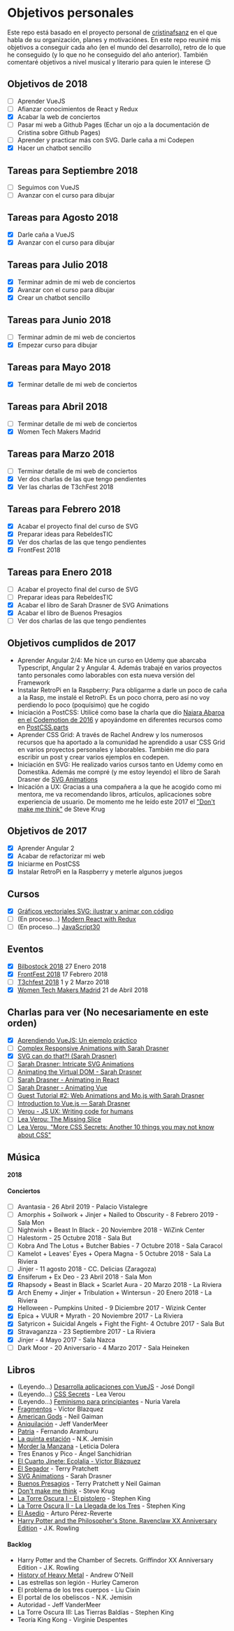 # Objetivos personales

Este repo está basado en el proyecto personal de [cristinafsanz](https://github.com/cristinafsanz/personal-goals) en el que habla de su organización, planes y motivaciónes. En este repo reuniré mis objetivos a conseguir cada año (en el mundo del desarrollo), retro de lo que he conseguido (y lo que no he conseguido del año anterior). También comentaré objetivos a nivel musical y literario para quien le interese 😌

## Objetivos de 2018

* [ ] Aprender VueJS
* [ ] Afianzar conocimientos de React y Redux
* [x] Acabar la web de conciertos
* [ ] Pasar mi web a Github Pages (Echar un ojo a la documentación de Cristina sobre Github Pages)
* [ ] Aprender y practicar más con SVG. Darle caña a mi Codepen
* [x] Hacer un chatbot sencillo

## Tareas para Septiembre 2018

* [ ] Seguimos con VueJS
* [ ] Avanzar con el curso para dibujar

## Tareas para Agosto 2018

* [x] Darle caña a VueJS
* [x] Avanzar con el curso para dibujar

## Tareas para Julio 2018

* [x] Terminar admin de mi web de conciertos
* [x] Avanzar con el curso para dibujar
* [x] Crear un chatbot sencillo

## Tareas para Junio 2018

* [ ] Terminar admin de mi web de conciertos
* [x] Empezar curso para dibujar

## Tareas para Mayo 2018

* [x] Terminar detalle de mi web de conciertos

## Tareas para Abril 2018

* [ ] Terminar detalle de mi web de conciertos
* [x] Women Tech Makers Madrid

## Tareas para Marzo 2018

* [ ] Terminar detalle de mi web de conciertos
* [x] Ver dos charlas de las que tengo pendientes
* [x] Ver las charlas de T3chFest 2018

## Tareas para Febrero 2018

* [x] Acabar el proyecto final del curso de SVG
* [x] Preparar ideas para RebeldesTIC
* [x] Ver dos charlas de las que tengo pendientes
* [x] FrontFest 2018

## Tareas para Enero 2018

* [ ] Acabar el proyecto final del curso de SVG
* [ ] Preparar ideas para RebeldesTIC
* [x] Acabar el libro de Sarah Drasner de SVG Animations
* [x] Acabar el libro de Buenos Presagios
* [ ] Ver dos charlas de las que tengo pendientes

## Objetivos cumplidos de 2017

* Aprender Angular 2/4: Me hice un curso en Udemy que abarcaba Typescript, Angular 2 y Angular 4. Además trabajé en varios proyectos tanto personales como laborables con esta nueva versión del Framework
* Instalar RetroPi en la Raspberry: Para obligarme a darle un poco de caña a la Rasp, me instalé el RetroPi. Es un poco chorra, pero así no voy perdiendo lo poco (poquísimo) que he cogido
* Iniciación a PostCSS: Utilicé como base la charla que dio [Naiara Abaroa en el Codemotion de 2016](https://www.youtube.com/watch?v=7peIFggDH8M) y apoyándome en diferentes recursos como en [PostCSS.parts](https://www.postcss.parts/)
* Aprender CSS Grid: A través de Rachel Andrew y los numerosos recursos que ha aportado a la comunidad he aprendido a usar CSS Grid en varios proyectos personales y laborables. También me dio para escribir un post y crear varios ejemplos en codepen.
* Iniciación en SVG: He realizado varios cursos tanto en Udemy como en Domestika. Además me compré (y me estoy leyendo) el libro de Sarah Drasner de [SVG Animations](http://shop.oreilly.com/product/0636920045335.do)
* Inicación a UX: Gracias a una compañera a la que he acogido como mi mentora, me va recomendando libros, artículos, aplicaciones sobre experiencia de usuario. De momento me he leído este 2017 el ["Don't make me think"](https://www.amazon.es/Dont-Think-Revisited-Voices-Matter/dp/0321965515/ref=sr_1_1?ie=UTF8&qid=1514295977&sr=8-1&keywords=dont+make+me+think) de Steve Krug

## Objetivos de 2017

* [x] Aprender Angular 2
* [x] Acabar de refactorizar mi web
* [x] Iniciarme en PostCSS
* [x] Instalar RetroPi en la Raspberry y meterle algunos juegos

## Cursos

* [x] [Gráficos vectoriales SVG: ilustrar y animar con código](https://www.domestika.org/es/courses/169-graficos-vectoriales-svg-ilustrar-y-animar-con-codigo/course)
* [ ] (En proceso...) [Modern React with Redux](https://www.udemy.com/react-redux/)
* [ ] (En proceso...) [JavaScript30](https://javascript30.com/)

## Eventos

* [x] [Bilbostock 2018](http://bilbostack.com/) 27 Enero 2018
* [x] [FrontFest 2018](https://frontfest.es/) 17 Febrero 2018
* [ ] [T3chfest 2018](https://t3chfest.uc3m.es/2018/) 1 y 2 Marzo 2018
* [x] [Women Tech Makers Madrid]() 21 de Abril 2018

## Charlas para ver (No necesariamente en este orden)

* [x] [Aprendiendo VueJS: Un ejemplo práctico](https://www.youtube.com/watch?v=7ftXSVWOwcg)
* [ ] [Complex Responsive Animations with Sarah Drasner ](https://www.youtube.com/watch?v=BTyKwxf60s4&t=4s)
* [x] [SVG can do that?! (Sarah Drasner) ](https://www.youtube.com/watch?v=ADXX4fmWHbo)
* [ ] [Sarah Drasner: Intricate SVG Animations](https://www.youtube.com/watch?v=wc8ovZZ78SY)
* [ ] [Animating the Virtual DOM - Sarah Drasner](https://www.youtube.com/watch?v=W5AdUcJDHo0)
* [ ] [Sarah Drasner - Animating in React](https://www.youtube.com/watch?v=QlmaI7x7SYo)
* [ ] [Sarah Drasner - Animating Vue](https://www.youtube.com/watch?v=gJDyhmL9O_E)
* [ ] [Guest Tutorial #2: Web Animations and Mo.js with Sarah Drasner](https://www.youtube.com/watch?v=yRxWa8lXasI)
* [ ] [Introduction to Vue.js — Sarah Drasner](https://www.youtube.com/watch?v=TGW-z1bIWyg)
* [ ] [Verou - JS UX: Writing code for humans](https://www.youtube.com/watch?v=gweY3L0YA1Y&t=53s)
* [ ] [Lea Verou: The Missing Slice](https://www.youtube.com/watch?v=eVnUDTtOLE0)
* [ ] [Lea Verou, "More CSS Secrets: Another 10 things you may not know about CSS"](https://www.youtube.com/watch?v=3ikye7Qc7Ak)

## Música

#### 2018

#### Conciertos

* [ ] Avantasia - 26 Abril 2019 - Palacio Vistalegre
* [ ] Amorphis + Soilwork + Jinjer + Nailed to Obscurity - 8 Febrero 2019 - Sala Mon
* [ ] Nightwish + Beast In Black - 20 Noviembre 2018 - WiZink Center
* [ ] Halestorm - 25 Octubre 2018 - Sala But
* [ ] Kobra And The Lotus + Butcher Babies - 7 Octubre 2018 - Sala Caracol
* [ ] Kamelot + Leaves' Eyes + Opera Magna - 5 Octubre 2018 - Sala La Riviera
* [ ] Jinjer - 11 agosto 2018 - CC. Delicias (Zaragoza)
* [x] Ensiferum + Ex Deo - 23 Abril 2018 - Sala Mon
* [x] Rhapsody + Beast in Black + Scarlet Aura - 20 Marzo 2018 - La Riviera
* [x] Arch Enemy + Jinjer + Tribulation + Wintersun - 20 Enero 2018 - La Riviera
* [x] Helloween - Pumpkins United - 9 Diciembre 2017 - Wizink Center
* [x] Epica + VUUR + Myrath - 20 Noviembre 2017 - La Riviera
* [x] Satyricon + Suicidal Angels + Fight the Fight- 4 Octubre 2017 - Sala But
* [x] Stravaganzza - 23 Septiembre 2017 - La Riviera
* [x] Jinjer - 4 Mayo 2017 - Sala Nazca
* [ ] Dark Moor - 20 Aniversario - 4 Marzo 2017 - Sala Heineken

## Libros

* (Leyendo...) [Desarrolla aplicaciones con VueJS](https://www.gitbook.com/book/jdonsan/desarrolla-aplicaciones-con-vuejs/details) - José Dongil
* (Leyendo...) [CSS Secrets](http://shop.oreilly.com/product/0636920031123.do) - Lea Verou
* (Leyendo...) [Feminismo para principiantes](https://www.fnac.es/a1435052/Nuria-Varela-Feminismo-para-principiantes) - Nuria Varela
* [Fragmentos](https://www.verkami.com/projects/20078-fragmentos) - Víctor Blazquez
* [American Gods](https://www.fnac.es/a834779/Neil-Gaiman-American-gods) - Neil Gaiman
* [Aniquilación](https://www.fnac.es/a988791/Jeff-VanderMeer-Aniquilacion?omnsearchpos=1) - Jeff VanderMeer
* [Patria](https://www.casadellibro.com/libro-patria/9788490663196/3033439) - Fernando Aramburu
* [La quinta estación](https://www.casadellibro.com/libro-la-quinta-estacion-trilogia-de-la-tierra-fragmentada-i/9788466661690/5303471) - N.K. Jemisin
* [Morder la Manzana](https://www.casadellibro.com/libro-morder-la-manzana-la-revolucion-sera-feminista-o-no-sera/9788408182627/6214299?gclid=cjwkcajw-6bwbrbieiwa_k1zdbf_sv48t5l0jpmn0r5ppznwe1ld4p7pkcvknzndq0g3igm01w0khhocpacqavd_bwe&utm_source=google&utm_medium=cpc&utm_campaign=93) - Leticia Dolera
* Tres Enanos y Pico - Ángel Sanchidrian
* [El Cuarto Jinete: Ecolalia - Víctor Blázquez](http://victorblazquez.es/el-cuarto-jinete-ecolalia/)
* [El Segador](https://www.casadellibro.com/libro-el-segador-mundodisco-11--la-muerte-2--los-magos-3/9788497599931/927764) - Terry Pratchett
* [SVG Animations](http://shop.oreilly.com/product/0636920045335.do) - Sarah Drasner
* [Buenos Presagios](https://www.casadellibro.com/libro-buenos-presagios/9788448040253/1247904) - Terry Pratchett y Neil Gaiman
* [Don't make me think](https://www.amazon.es/Dont-Think-Revisited-Voices-Matter/dp/0321965515/ref=sr_1_1?ie=UTF8&qid=1514295977&sr=8-1&keywords=dont+make+me+think) - Steve Krug
* [La Torre Oscura I - El pistolero](https://www.amazon.es/pistolero-BEST-SELLER-Stephen-King/dp/8466338500/ref=sr_1_2?ie=UTF8&qid=1514297496&sr=8-2&keywords=libros+la+torre+oscura) - Stephen King
* [La Torre Oscura II - La Llegada de los Tres](https://www.amazon.es/llegada-tres-Torre-Oscura-SELLER/dp/8466340580/ref=sr_1_1?ie=UTF8&qid=1514297496&sr=8-1&keywords=libros+la+torre+oscura) - Stephen King
* [El Asedio](https://www.casadellibro.com/libro-el-asedio/9788420405551/1653255) - Arturo Pérez-Reverte
* [Harry Potter and the Philosopher's Stone. Ravenclaw XX Anniversary Edition](https://harrypotter.bloomsbury.com/uk/harry-potter-and-the-philosophers-stone-ravenclaw-9781408883785/?ewid=1614) - J.K. Rowling

#### Backlog

* Harry Potter and the Chamber of Secrets. Griffindor XX Anniversary Edition - J.K. Rowling
* [History of Heavy Metal](https://www.amazon.es/History-Heavy-Metal-Andrew-ONeill/dp/1472241444) - Andrew O'Neill
* Las estrellas son legión - Hurley Cameron
* El problema de los tres cuerpos - Liu Cixin
* El portal de los obeliscos - N.K. Jemisin
* Autoridad - Jeff VanderMeer
* La Torre Oscura III: Las Tierras Baldías - Stephen King
* Teoría King Kong - Virginie Despentes

